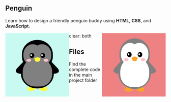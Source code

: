## Penguin
Learn how to design a friendly penguin buddy using __HTML__, __CSS__, and __JavaScript__.

<img align="left" width="200" height="200" src="https://github.com/cetienn01/Penguin/blob/master/img/penguin_1.png">
<img align="right" width="200" height="200" src="https://github.com/cetienn01/Penguin/blob/master/img/penguin_2.png">

clear: both 
## Files
Find the complete code in the main project folder
